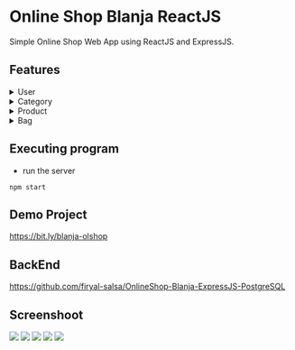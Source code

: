 # Online Shop Blanja ReactJS 
Simple Online Shop Web App using ReactJS and ExpressJS.

## Features
<details>
  <summary>User</summary>
  
  ## Customer
  1. Sign up
  2. Login
  
  ## Seller
  1. Sign up
  2. Login
  3. Inventory
     * Create
     * Read
     * Read - Sold out
     * Update
     * Delete
</details>

<details>
  <summary>Category</summary>
  
  ## Category
  1. Read
</details>

<details>
  <summary>Product</summary>
  
  ## Product
  1. Create
  2. Read
  3. Update
  4. Delete
  5. Sort by name
  6. Sort by newest
  7. Sort by price
  8. Search
</details>

<details>
  <summary>Bag</summary>
  
  ## Bag
  1. Create
  2. Read
  3. Update
  4. Delete
</details>

## Executing program

* run the server
```
npm start
```

## Demo Project
https://bit.ly/blanja-olshop

## BackEnd

https://github.com/firyal-salsa/OnlineShop-Blanja-ExpressJS-PostgreSQL

## Screenshoot

<img src="https://res.cloudinary.com/dvehyvk3d/image/upload/v1631118488/samples/blanja/signup_lf9lj6.png" >
<img src="https://res.cloudinary.com/dvehyvk3d/image/upload/v1631834782/users/Untitled_design_g2eodz.png" >
<img src="https://res.cloudinary.com/dvehyvk3d/image/upload/v1631118489/samples/blanja/detailproduct_gt2nc7.png" >
<img src="https://res.cloudinary.com/dvehyvk3d/image/upload/v1633330764/3_zmcbte.png" >
<img src="https://res.cloudinary.com/dvehyvk3d/image/upload/v1633330764/4_hk09ao.png" >
